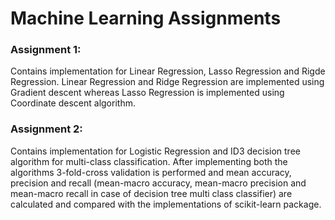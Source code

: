 # Machine Learning Assignments
### Assignment 1:
Contains implementation for Linear Regression, Lasso Regression and Rigde Regression. Linear Regression and Ridge Regression are implemented using Gradient descent whereas Lasso Regression is implemented using Coordinate descent algorithm. 
### Assignment 2:
Contains implementation for Logistic Regression and ID3 decision tree algorithm for multi-class classification. After implementing both the algorithms 3-fold-cross validation is performed and mean accuracy, precision and recall (mean-macro accuracy, mean-macro precision and mean-macro recall in case of decision tree multi class classifier) are calculated and compared with the implementations of scikit-learn package.

